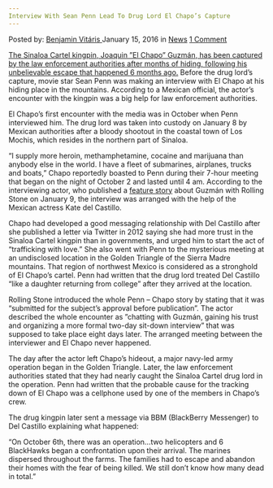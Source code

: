 ```yaml
---
Interview With Sean Penn Lead To Drug Lord El Chapo’s Capture
---
```

<article class="post-listing post-12953 post type-post status-publish format-standard hentry category-news tag-capture tag-chapos tag-el tag-interview tag-lead tag-lord tag-penn tag-sean">
    <div class="post-inner">
        <span>Posted by: <a href="https://www.deepdotweb.com/author/benjaminvi/" title="">Benjamin Vitáris </a></span>
    <span>January 15, 2016</span>
    <span>in <a href="https://www.deepdotweb.com/category/news/" rel="category tag">News</a></span>
    <span><a href="https://www.deepdotweb.com/2016/01/15/interview-with-sean-penn-lead-to-drug-lord-el-chapos-capture/#comments">1 Comment</a></span>
    </p>
    <div class="clear"></div>
    <div class="entry">
    <p><a href="https://news.vice.com/article/sean-penn-rolling-stone-joaquin-el-chapo-guzman-captured-mexico">The Sinaloa Cartel kingpin, Joaquin ”El Chapo” Guzmán, has been captured by the law enforcement authorities after months of hiding, following his unbelievable escape that happened 6 months ago.</a> Before the drug lord’s capture, movie star Sean Penn was making an interview with El Chapo at his hiding place in the mountains. According to a Mexican official, the actor’s encounter with the kingpin was a big help for law enforcement authorities.</p>
    <p>El Chapo’s first encounter with the media was in October when Penn interviewed him. The drug lord was taken into custody on January 8 by Mexican authorities after a bloody shootout in the coastal town of Los Mochis, which resides in the northern part of Sinaloa.</p>
    <p>&#8220;I supply more heroin, methamphetamine, cocaine and marijuana than anybody else in the world. I have a fleet of submarines, airplanes, trucks and boats,&#8221; Chapo reportedly boasted to Penn during their 7-hour meeting that began on the night of October 2 and lasted until 4 am. According to the interviewing actor, who published a <a href="http://www.rollingstone.com/culture/features/el-chapo-speaks-20160109">feature story</a> about Guzmán with Rolling Stone on January 9, the interview was arranged with the help of the Mexican actress Kate del Castillo.</p>
    <p>Chapo had developed a good messaging relationship with Del Castillo after she published a letter via Twitter in 2012 saying she had more trust in the Sinaloa Cartel kingpin than in governments, and urged him to start the act of &#8220;trafficking with love.&#8221; She also went with Penn to the mysterious meeting at an undisclosed location in the Golden Triangle of the Sierra Madre mountains. That region of northwest Mexico is considered as a stronghold of El Chapo’s cartel. Penn had written that the drug lord treated Del Castillo &#8220;like a daughter returning from college&#8221; after they arrived at the location.</p>
    <p>Rolling Stone introduced the whole Penn &#8211; Chapo story by stating that it was &#8220;submitted for the subject&#8217;s approval before publication&#8221;. The actor described the whole encounter as ”chatting with Guzmán, gaining his trust and organizing a more formal two-day sit-down interview” that was supposed to take place eight days later. The arranged meeting between the interviewer and El Chapo never happened.</p>
    <p>The day after the actor left Chapo’s hideout, a major navy-led army operation began in the Golden Triangle. Later, the law enforcement authorities stated that they had nearly caught the Sinaloa Cartel drug lord in the operation. Penn had written that the probable cause for the tracking down of El Chapo was a cellphone used by one of the members in Chapo&#8217;s crew.</p>
    <p>The drug kingpin later sent a message via BBM (BlackBerry Messenger) to Del Castillo explaining what happened:</p>
    <p>&#8220;On October 6th, there was an operation…two helicopters and 6 BlackHawks began a confrontation upon their arrival. The marines dispersed throughout the farms. The families had to escape and abandon their homes with the fear of being killed. We still don&#8217;t know how many dead in total.&#8221;</p>
    </div>
    <span style="display:none"><a href="https://www.deepdotweb.com/tag/capture/" rel="tag">capture</a> <a href="https://www.deepdotweb.com/tag/chapos/" rel="tag">chapos</a>  <a href="https://www.deepdotweb.com/tag/el/" rel="tag">el</a> <a href="https://www.deepdotweb.com/tag/interview/" rel="tag">interview</a> <a href="https://www.deepdotweb.com/tag/lead/" rel="tag">lead</a> <a href="https://www.deepdotweb.com/tag/lord/" rel="tag">lord</a> <a href="https://www.deepdotweb.com/tag/penn/" rel="tag">penn</a> <a href="https://www.deepdotweb.com/tag/sean/" rel="tag">sean</a></span> <span style="display:none" class="updated">2016-01-15</span>
    <div style="display:none" class="vcard author" itemprop="author" itemscope itemtype="http://schema.org/Person"><strong class="fn" itemprop="name"><a href="https://www.deepdotweb.com/author/benjaminvi/" title="Posts by Benjamin Vitáris" rel="author">Benjamin Vitáris</a></strong></div>
    </div>
</article>

